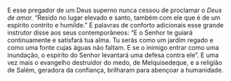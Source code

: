 ﻿E esse pregador de um Deus superno nunca cessou de proclamar o *Deus de amor.* “Resido no lugar elevado e santo, também com ele que é de um espírito contrito e humilde.” E palavras de conforto adicionais esse grande instrutor disse aos seus contemporâneos: “E o Senhor te guiará continuamente e satisfará tua alma. Tu serás como um jardim regado e como uma fonte cujas águas não faltam. E se o inimigo entrar como uma inundação, o espírito do Senhor levantará uma defesa contra ele”. E uma vez mais o evangelho destruidor do medo, de Melquisedeque, e a religião de Salém, geradora da confiança, brilharam para abençoar a humanidade.